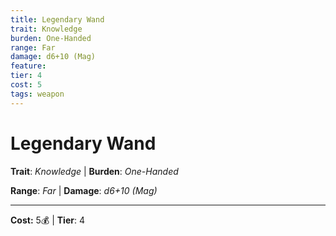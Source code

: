 ```yaml
---
title: Legendary Wand
trait: Knowledge
burden: One-Handed
range: Far
damage: d6+10 (Mag)
feature: 
tier: 4
cost: 5
tags: weapon
---
```

# Legendary Wand

**Trait**: _Knowledge_ | **Burden**: _One-Handed_

**Range**: _Far_ | **Damage**: _d6+10 (Mag)_

___
**Cost:** 5💰 | **Tier**: 4
